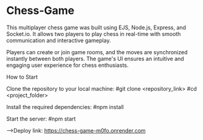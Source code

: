 ﻿# Chess-Game
This multiplayer chess game was built using EJS, Node.js, Express, and Socket.io. It allows two players to play chess in real-time with smooth communication and interactive gameplay.

Players can create or join game rooms, and the moves are synchronized instantly between both players. The game's UI ensures an intuitive and engaging user experience for chess enthusiasts.

How to Start

Clone the repository to your local machine:
#git clone <repository_link>
#cd <project_folder>

Install the required dependencies:
#npm install

Start the server:
#npm start

-->Deploy link:  https://chess-game-m0fo.onrender.com
